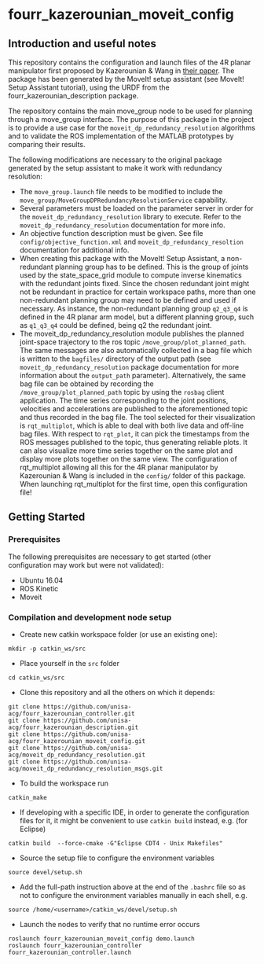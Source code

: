 # fourr_kazerounian_moveit_config

## Introduction and useful notes

This repository contains the configuration and launch files of the 4R planar manipulator first proposed by Kazerounian & Wang in [their paper](https://journals.sagepub.com/doi/10.1177/027836498800700501). The package has been generated by the MoveIt! setup assistant (see MoveIt! Setup Assistant tutorial), using the URDF from the fourr_kazerounian_description package.

The repository contains the main move_group node to be used for planning through a move_group interface. The purpose of this package in the project is to provide a use case for the `moveit_dp_redundancy_resolution` algorithms and to validate the ROS implementation of the MATLAB prototypes by comparing their results.

The following modifications are necessary to the original package generated by the setup assistant to make it work with redundancy resolution:

* The `move_group.launch` file needs to be modified to include the `move_group/MoveGroupDPRedundancyResolutionService` capability.
* Several parameters must be loaded on the parameter server in order for the `moveit_dp_redundancy_resolution` library to execute. Refer to the `moveit_dp_redundancy_resolution` documentation for more info.
* An objective function description must be given. See file `config/objective_function.xml` and `moveit_dp_redundancy_resoltion` documentation for additional info.
* When creating this package with the MoveIt! Setup Assistant, a non-redundant planning group has to be defined. This is the group of joints used by the state_space_grid module to compute inverse kinematics with the redundant joints fixed. Since the chosen redundant joint might not be redundant in practice for certain workspace paths, more than one non-redundant planning group may need to be defined and used if necessary. As instance, the non-redundant planning group `q2_q3_q4` is defined in the 4R planar arm model, but a different planning group, such as `q1_q3_q4` could be defined, being q2 the redundant joint.
* The moveit_dp_redundancy_resolution module publishes the planned joint-space trajectory to the ros topic `/move_group/plot_planned_path`. The same messages are also automatically collected in a bag file which is written to the `bagfiles/` directory of the output path (see `moveit_dp_redundancy_resolution` package documentation for more information about the `output_path` parameter). Alternatively, the same bag file can be obtained by recording the `/move_group/plot_planned_path` topic by using the `rosbag` client application. The time series corresponding to the joint positions, velocities and accelerations are published to the aforementioned topic and thus recorded in the bag file. The tool selected for their visualization is `rqt_multiplot`, which is able to deal with both live data and off-line bag files. With respect to `rqt_plot`, it can pick the timestamps from the ROS messages published to the topic, thus generating reliable plots. It can also visualize more time series together on the same plot and display more plots together on the same view. The configuration of rqt_multiplot allowing all this for the 4R planar manipulator by Kazerounian & Wang is included in the `config/` folder of this package. When launching rqt_multiplot for the first time, open this configuration file!

## Getting Started

### Prerequisites

The following prerequisites are necessary to get started (other configuration may work but were not validated):

* Ubuntu 16.04
* ROS Kinetic
* Moveit

### Compilation and development node setup

* Create new catkin workspace folder (or use an existing one):
```
mkdir -p catkin_ws/src
```
* Place yourself in the ```src``` folder
```
cd catkin_ws/src
```
* Clone this repository and all the others on which it depends: 
```
git clone https://github.com/unisa-acg/fourr_kazerounian_controller.git
git clone https://github.com/unisa-acg/fourr_kazerounian_description.git
git clone https://github.com/unisa-acg/fourr_kazerounian_moveit_config.git
git clone https://github.com/unisa-acg/moveit_dp_redundancy_resolution.git
git clone https://github.com/unisa-acg/moveit_dp_redundancy_resolution_msgs.git
```
* To build the workspace run
```
catkin_make
```

* If developing with a specific IDE, in order to generate the configuration files for it, it might be convenient to use ```catkin build``` instead, e.g. (for Eclipse)
```
catkin build  --force-cmake -G"Eclipse CDT4 - Unix Makefiles"
```

* Source the setup file to configure the environment variables
```
source devel/setup.sh
```

* Add the full-path instruction above at the end of the ```.bashrc``` file so as not to configure the environment variables manually in each shell, e.g.
```
source /home/<username>/catkin_ws/devel/setup.sh
```

* Launch the nodes to verify that no runtime error occurs
```
roslaunch fourr_kazerounian_moveit_config demo.launch
roslaunch fourr_kazerounian_controller fourr_kazerounian_controller.launch
```
